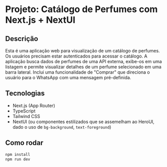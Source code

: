 # Projeto: Catálogo de Perfumes com Next.js + NextUI

## Descrição
Esta é uma aplicação web para visualização de um catálogo de perfumes. Os usuários precisam estar autenticados para acessar o catálogo. A aplicação busca dados de perfumes de uma API externa, exibe-os em uma listagem e permite visualizar detalhes de um perfume selecionado em uma barra lateral. Inclui uma funcionalidade de "Comprar" que direciona o usuário para o WhatsApp com uma mensagem pré-definida.

## Tecnologias
- Next.js (App Router)
- TypeScript
- Tailwind CSS
- NextUI (ou componentes estilizados que se assemelham ao HeroUI, dado o uso de `bg-background`, `text-foreground`)

## Como rodar
```bash
npm install
npm run dev
